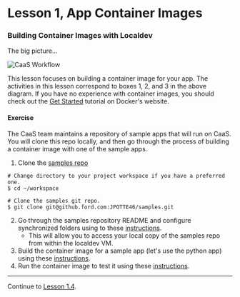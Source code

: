 # Lesson 1, App Container Images

### Building Container Images with Localdev

The big picture...

![CaaS Workflow](https://github.ford.com/Containers/localdev/blob/master/docs/images/CaaS-LocalDev.png)

This lesson focuses on building a container image for your app. The activities in this lesson correspond to boxes 1, 2, and 3 in the above diagram. If you have no experience with container images, you should check out the [Get Started](https://docs.docker.com/get-started/) tutorial on Docker's website.

#### Exercise

The CaaS team maintains a repository of sample apps that will run on CaaS. You will clone this repo locally, and then go through the process of building a container image with one of the sample apps.

1. Clone the [samples repo](https://github.ford.com/JPOTTE46/samples) 
```
# Change directory to your project workspace if you have a preferred one.
$ cd ~/workspace

# Clone the samples git repo.
$ git clone git@github.ford.com:JPOTTE46/samples.git

```
2. Go through the samples repository README and configure synchronized folders using to these [instructions](https://github.ford.com/JPOTTE46/samples#configure-synchronized-folders).
   - This will allow you to access your local copy of the samples repo from within the localdev VM.
3. Build the container image for a sample app (let's use the python app) using these [instructions](https://github.ford.com/JPOTTE46/samples#building-the-container-image).
4. Run the container image to test it using these [instructions](https://github.ford.com/JPOTTE46/samples#running-the-container-image-locally-to-test).

---  

Continue to [Lesson 1.4](./lesson1.4.md).
